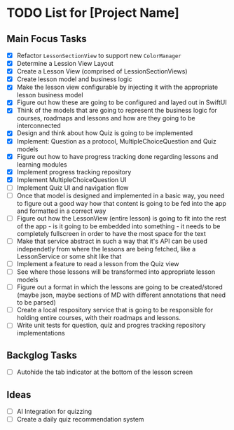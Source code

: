 # TODO List for [Project Name]

## Main Focus Tasks
- [x] Refactor `LessonSectionView` to support new `ColorManager`
- [x] Determine a Lession View Layout
- [x] Create a Lesson View (comprised of LessionSectionViews)
- [x] Create lesson model and business logic
- [x] Make the lesson view configurable by injecting it with the appropriate lesson business model
- [x] Figure out how these are going to be configured and layed out in SwiftUI
- [x] Think of the models that are going to represent the business logic for courses, roadmaps and lessons and how are they going to be interconnected
- [x] Design and think about how Quiz is going to be implemented
- [x] Implement: Question as a protocol, MultipleChoiceQuestion and Quiz models
- [x] Figure out how to have progress tracking done regarding lessons and learning modules
- [x] Implement progress tracking repository
- [x] Implement MultipleChoiceQuestion UI
- [ ] Implement Quiz UI and navigation flow
- [ ] Once that model is designed and implemented in a basic way, you need to figure out a good way how that content is going to be fed
into the app and formatted in a correct way
- [ ] Figure out how the LessonView (entire lesson) is going to fit into the rest of the app - is it going to be embedded into something - it needs to be completely fullscreen in order to have the most space for the text
- [ ] Make that service abstract in such a way that it's API can be used independetly from where the lessons are being fetched, like a LessonService or some shit like that
- [ ] Implement a feature to read a lesson from the Quiz view
- [ ] See where those lessons will be transformed into appropriate lesson models
- [ ] Figure out a format in which the lessons are going to be created/stored (maybe json, maybe sections of MD with different annotations that need to be parsed)
- [ ] Create a local respository service that is going to be responsible for holding entire courses, with their roadmaps and lessons.
- [ ] Write unit tests for question, quiz and progres tracking repository implementations

## Backglog Tasks
- [ ] Autohide the tab indicator at the bottom of the lesson screen

## Ideas 
- [ ] AI Integration for quizzing
- [ ] Create a daily quiz recommendation system
